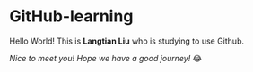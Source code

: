 # GitHub-learning

Hello World! This is **Langtian Liu** who is studying to use Github.

*Nice to meet you! Hope we have a good journey!* 😂


